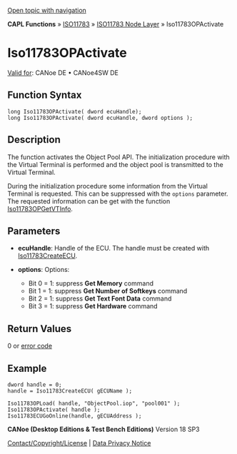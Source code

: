 [Open topic with navigation](../../../../../../CANoeDEFamily.htm#Topics/CAPLFunctions/ISO11783/ISONodeLayer/Functions/CAPLfunctionIso11783OPActivate.md)

**CAPL Functions** » [ISO11783](../../CAPLfunctionsISO11783Overview.md) » [ISO11783 Node Layer](../CAPLfunctionsISONLOverview.md) » Iso11783OPActivate

# Iso11783OPActivate

[Valid for](../../../../Shared/FeatureAvailability.md): CANoe DE • CANoe4SW DE

## Function Syntax

```plaintext
long Iso11783OPActivate( dword ecuHandle);
long Iso11783OPActivate( dword ecuHandle, dword options );
```

## Description

The function activates the Object Pool API. The initialization procedure with the Virtual Terminal is performed and the object pool is transmitted to the Virtual Terminal.

During the initialization procedure some information from the Virtual Terminal is requested. This can be suppressed with the `options` parameter. The requested information can be get with the function [Iso11783OPGetVTInfo](CAPLfunctionIso11783OPGetVTInfo.md).

## Parameters

- **ecuHandle**: Handle of the ECU. The handle must be created with [Iso11783CreateECU](CAPLfunctionIso11783CreateECU.md).

- **options**: Options:
  - Bit 0 = 1: suppress **Get Memory** command
  - Bit 1 = 1: suppress **Get Number of Softkeys** command
  - Bit 2 = 1: suppress **Get Text Font Data** command
  - Bit 3 = 1: suppress **Get Hardware** command

## Return Values

0 or [error code](../CAPLfunctionsISONLErrorCodes.md)

## Example

```plaintext
dword handle = 0;
handle = Iso11783CreateECU( gECUName );

Iso11783OPLoad( handle, "ObjectPool.iop", "pool001" );
Iso11783OPActivate( handle );
Iso11783ECUGoOnline(handle, gECUAddress );
```

**CANoe (Desktop Editions & Test Bench Editions)** Version 18 SP3

[Contact/Copyright/License](../../../../Shared/ContactCopyrightLicense.md) | [Data Privacy Notice](https://www.vector.com/int/en/company/get-info/privacy-policy/)
